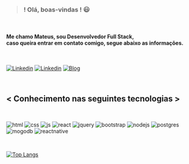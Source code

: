 ###  <blockquote>  ! Olá, boas-vindas ! 😃 </blockquote>
<br/>

#### Me chamo Mateus, sou Desenvolvedor Full Stack, <br/>caso queira entrar em contato comigo, segue abaixo as informações.
<br/>

[![Linkedin](https://img.shields.io/badge/LinkedIn-0077B5?style=for-the-badge&logo=linkedin&logoColor=white)](https://linkedin.com/in/antonio-mateus-samcardo9
)
[![Linkedin](https://img.shields.io/badge/Gmail-D14836?style=for-the-badge&logo=gmail&logoColor=white
)](antoniomateus@fractalbases.com)
[![Blog](https://img.shields.io/badge/website-000000?style=for-the-badge&logo=About.me&logoColor=white)](https://fractalbases.com/) 

<br/>

## < Conhecimento nas seguintes tecnologias >

<div style="display: inline_block"><br/>

<img aligh= "center" alt= "html" src="https://img.shields.io/badge/HTML5-E34F26?style=for-the-badge&logo=html5&logoColor=white
">
<img aligh= "center" alt= "css" src="https://img.shields.io/badge/CSS3-1572B6?style=for-the-badge&logo=css3&logoColor=white
">
<img aligh= "center" alt= "js" src="https://img.shields.io/badge/JavaScript-F7DF1E?style=for-the-badge&logo=javascript&logoColor=black
">
<img aligh= "center" alt= "react" src="	https://img.shields.io/badge/React-20232A?style=for-the-badge&logo=react&logoColor=61DAFB
">
<img aligh= "center" alt= "jquery" src="https://img.shields.io/badge/jQuery-0769AD?style=for-the-badge&logo=jquery&logoColor=white
">
<img aligh= "center" alt= "bootstrap" src="https://img.shields.io/badge/Bootstrap-563D7C?style=for-the-badge&logo=bootstrap&logoColor=white
">
<img aligh= "center" alt= "nodejs" src="https://img.shields.io/badge/Node.js-43853D?style=for-the-badge&logo=node.js&logoColor=white
">
<img aligh= "center" alt= "postgres" src="https://img.shields.io/badge/PostgreSQL-316192?style=for-the-badge&logo=postgresql&logoColor=white
">
<img aligh= "center" alt= "mogodb" src="https://img.shields.io/badge/MongoDB-4EA94B?style=for-the-badge&logo=mongodb&logoColor=white
">
<img aligh= "center" alt= "reactnative" src="https://img.shields.io/badge/React_Native-20232A?style=for-the-badge&logo=react&logoColor=61DAFB
"></div>

<br/>


[![Top Langs](https://github-readme-stats.vercel.app/api/top-langs/?username=atonteus)](https://github.com/anuraghazra/github-readme-stats)
